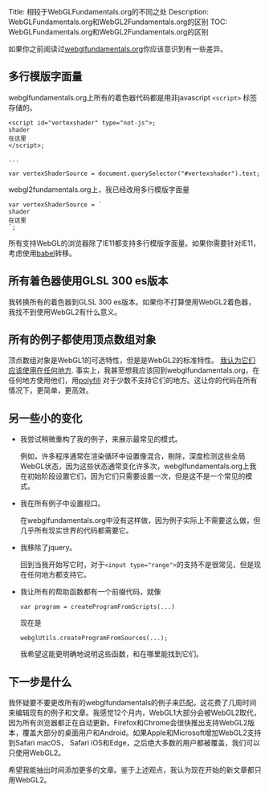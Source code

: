Title: 相较于WebGLFundamentals.org的不同之处
Description: WebGLFundamentals.org和WebGL2Fundamentals.org的区别
TOC: WebGLFundamentals.org和WebGL2Fundamentals.org的区别


如果你之前阅读过[webglfundamentals.org](http://webglfundamentals.org)你应该意识到有一些差异。

## 多行模版字面量

webglfundamentals.org上所有的着色器代码都是用非javascript `<script>` 标签存储的。

    <script id="vertexshader" type="not-js">;
    shader
    在这里
    </script>;

    ...

    var vertexShaderSource = document.querySelector("#vertexshader").text;

webgl2fundamentals.org上，我已经改用多行模版字面量

    var vertexShaderSource = `
    shader
    在这里
    `;

所有支持WebGL的浏览器除了IE11都支持多行模版字面量。如果你需要针对IE11，考虑使用[babel](http://babeljs.io)转移。

## 所有着色器使用GLSL 300 es版本

我转换所有的着色器到GLSL 300 es版本。如果你不打算使用WebGL2着色器，我找不到使用WebGL2有什么意义。

## 所有的例子都使用顶点数组对象

顶点数组对象是WebGL1的可选特性，但是是WebGL2的标准特性。 [我认为它们应该使用在任何地方](webgl1-to-webgl2.html#Vertex-Array-Objects).
事实上，我甚至想我应该回到webglfundamentals.org，在任何地方使用他们，用[polyfill](https://github.com/greggman/oes-vertex-array-object-polyfill)
对于少数不支持它们的地方。这让你的代码在所有情况下，更简单，更高效。

## 另一些小的变化

*  我尝试稍微重构了我的例子，来展示最常见的模式。

   例如，许多程序通常在渲染循环中设置像混合，剔除，深度检测这些全局WebGL状态，因为这些状态通常变化许多次，webglfundamentals.org上我在初始阶段设置它们，因为它们只需要设置一次，但是这不是一个常见的模式。

*  我在所有例子中设置视口。

   在webglfundamentals.org中没有这样做，因为例子实际上不需要这么做，但几乎所有现实世界的代码都需要它。

*  我移除了jquery。

   回到当我开始写它时，对于`<input type="range">`的支持不是很常见，但是现在任何地方都支持它。 

*  我让所有的帮助函数都有一个前缀代码，就像


       var program = createProgramFromScripts(...)

   现在是

       webglUtils.createProgramFromSources(...);

   我希望这能更明确地说明这些函数，和在哪里能找到它们。

## 下一步是什么

我怀疑要不要更改所有的webglfundamentals的例子来匹配。这花费了几周时间来编辑现有的例子和文章。我感觉12个月内，WebGL1大部分会被WebGL2取代，因为所有浏览器都正在自动更新。Firefox和Chrome会很快推出支持WebGL2版本，覆盖大部分的桌面用户和Android。如果Apple和Microsoft增加WebGL2支持到Safari macOS， Safari iOS和Edge，之后绝大多数的用户都被覆盖，我们可以只使用WebGL2。

希望我能抽出时间添加更多的文章。鉴于上述观点，我认为现在开始的新文章都只用WebGL2。


